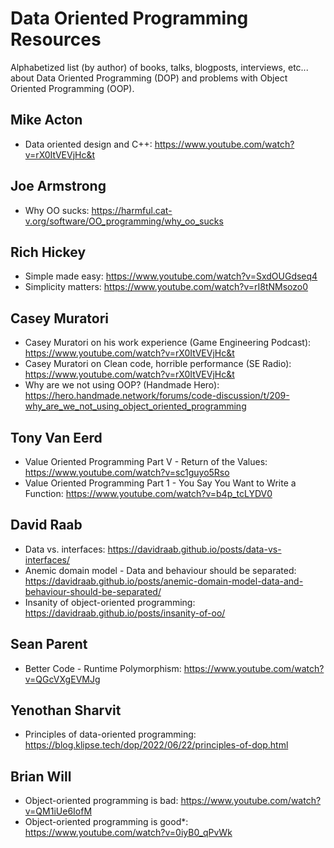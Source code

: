 # Data Oriented Programming Resources

Alphabetized list (by author) of books, talks, blogposts, interviews, etc... about Data Oriented Programming (DOP) and problems with Object Oriented Programming (OOP).

## Mike Acton
- Data oriented design and C++: https://www.youtube.com/watch?v=rX0ItVEVjHc&t

## Joe Armstrong
- Why OO sucks: https://harmful.cat-v.org/software/OO_programming/why_oo_sucks

## Rich Hickey
- Simple made easy: https://www.youtube.com/watch?v=SxdOUGdseq4
- Simplicity matters: https://www.youtube.com/watch?v=rI8tNMsozo0

## Casey Muratori
- Casey Muratori on his work experience (Game Engineering Podcast): https://www.youtube.com/watch?v=rX0ItVEVjHc&t
- Casey Muratori on Clean code, horrible performance (SE Radio): https://www.youtube.com/watch?v=rX0ItVEVjHc&t
- Why are we not using OOP? (Handmade Hero): https://hero.handmade.network/forums/code-discussion/t/209-why_are_we_not_using_object_oriented_programming

## Tony Van Eerd
- Value Oriented Programming Part V - Return of the Values: https://www.youtube.com/watch?v=sc1guyo5Rso
- Value Oriented Programming Part 1 - You Say You Want to Write a Function: https://www.youtube.com/watch?v=b4p_tcLYDV0

## David Raab
- Data vs. interfaces: https://davidraab.github.io/posts/data-vs-interfaces/
- Anemic domain model - Data and behaviour should be separated: https://davidraab.github.io/posts/anemic-domain-model-data-and-behaviour-should-be-separated/
- Insanity of object-oriented programming: https://davidraab.github.io/posts/insanity-of-oo/

## Sean Parent
- Better Code - Runtime Polymorphism: https://www.youtube.com/watch?v=QGcVXgEVMJg

## Yenothan Sharvit
- Principles of data-oriented programming: https://blog.klipse.tech/dop/2022/06/22/principles-of-dop.html

## Brian Will
- Object-oriented programming is bad: https://www.youtube.com/watch?v=QM1iUe6IofM
- Object-oriented programming is good*: https://www.youtube.com/watch?v=0iyB0_qPvWk
